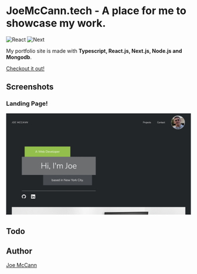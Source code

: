 # JoeMcCann.tech - A place for me to showcase my work.
![React](https://img.shields.io/badge/React-17.0.1-61dafb)
![Next](https://img.shields.io/badge/Next.js-%5E10.1.3-0baf7c)

My portfolio site is made with **Typescript, React.js, Next.js, Node.js and Mongodb**.

[Checkout it out!](http://joemccann.tech)

## Screenshots

### Landing Page!
<img src="https://raw.githubusercontent.com/the-rabblerouser/McCann-Portfolio/main/public/images/Screen%20Shot%202022-02-02%20at%204.27.51%20PM.png" />

## Todo

## Author

[Joe McCann](https://www.linkedin.com/in/joseph-mccann-77402a88/)
